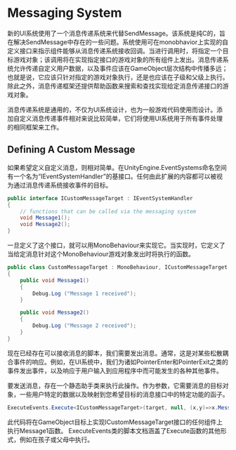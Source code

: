 # Messaging System
新的UI系统使用了一个消息传递系统来代替SendMessage。该系统是纯C的，旨在解决SendMessage中存在的一些问题。系统使用可在monobhavior上实现的自定义接口来指示组件能够从消息传递系统接收回调。当进行调用时，将指定一个目标游戏对象；该调用将在实现指定接口的游戏对象的所有组件上发出。消息传递系统允许传递自定义用户数据，以及事件应该在GameObject层次结构中传播多远；也就是说，它应该只针对指定的游戏对象执行，还是也应该在子级和父级上执行。除此之外，消息传递框架还提供帮助函数来搜索和查找实现给定消息传递接口的游戏对象。

消息传递系统是通用的，不仅为UI系统设计，也为一般游戏代码使用而设计。添加自定义消息传递事件相对来说比较简单，它们将使用UI系统用于所有事件处理的相同框架来工作。

## Defining A Custom Message
如果希望定义自定义消息，则相对简单。在UnityEngine.EventSystems命名空间有一个名为“IEventSystemHandler”的基接口。任何由此扩展的内容都可以被视为通过消息传递系统接收事件的目标。
```cs
public interface ICustomMessageTarget : IEventSystemHandler
{
    // functions that can be called via the messaging system
    void Message1();
    void Message2();
}
```

一旦定义了这个接口，就可以用MonoBehaviour来实现它。当实现时，它定义了当给定消息针对这个MonoBehaviour游戏对象发出时将执行的函数。
```cs
public class CustomMessageTarget : MonoBehaviour, ICustomMessageTarget
{
    public void Message1()
    {
        Debug.Log ("Message 1 received");
    }

    public void Message2()
    {
        Debug.Log ("Message 2 received");
    }
}
```

现在已经存在可以接收消息的脚本，我们需要发出消息。通常，这是对某些松散耦合事件的响应。例如，在UI系统中，我们为诸如P​​ointerEnter和PointerExit之类的事件发出事件，以及响应于用户输入到应用程序中而可能发生的各种其他事件。

要发送消息，存在一个静态助手类来执行此操作。作为参数，它需要消息的目标对象，一些用户特定的数据以及映射到您希望目标的消息接口中的特定功能的函子。
```cs
ExecuteEvents.Execute<ICustomMessageTarget>(target, null, (x,y)=>x.Message1());
```

此代码将在GameObject目标上实现ICustomMessageTarget接口的任何组件上执行Message1函数。 ExecuteEvents类的脚本文档涵盖了Execute函数的其他形式，例如在孩子或父母中执行。